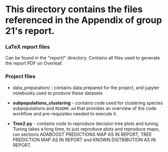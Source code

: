 # This directory contains the files referenced in the Appendix of group 21's report.

### LaTeX report files

Can be found in the "report/" directory. Contains all files used to generate the report PDF on Overleaf.

### Project files

- data_preparation/ : contains data prepared for the project, and jupyter notebooks used to produce these datasets
 
- **subpopulations_clustering** - contains code used for clustering species subpopulations and `README.md` that provides an overview of the code workflow and pre-requisites needed to execute it.

- **Tree2.py** - contains code to reproduce decision tree plots and tuning. Tuning takes a long time, to just reproduce plots and reproduce maps, run sections ADABOOST PREDICTIONS MAP AS IN REPORT, TREE PREDICTION MAP AS IN REPORT and KNOWN DISTRIBUTION AS IN REPORT.
